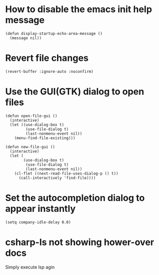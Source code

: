 # How to disable the emacs init help message
`(defun display-startup-echo-area-message ()` <br>
`  (message nil))`
  
# Revert file changes
`(revert-buffer :ignore-auto :noconfirm)`

# Use the GUI(GTK) dialog to open files
```
(defun open-file-gui ()
  (interactive)
  (let ((use-dialog-box t)
         (use-file-dialog t)
         (last-nonmenu-event nil))
    (menu-find-file-existing)))

(defun new-file-gui ()
  (interactive)
  (let (
        (use-dialog-box t)
         (use-file-dialog t)
         (last-nonmenu-event nil))
    (cl-flet ((next-read-file-uses-dialog-p () t))
      (call-interactively 'find-file))))
```

# Set the autocompletion dialog to appear instantly
`(setq company-idle-delay 0.0)`

# csharp-ls not showing hower-over docs
Simply execute lsp agin
